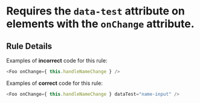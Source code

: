 # Requires the `data-test` attribute on elements with the `onChange` attribute.

## Rule Details

Examples of **incorrect** code for this rule:

```js
<Foo onChange={ this.handleNameChange } />
```

Examples of **correct** code for this rule:

```js
<Foo onChange={ this.handleNameChange } dataTest="name-input" />
```

